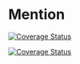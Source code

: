 # Mention



[![Coverage Status](https://coveralls.io/repos/github/upastushyna/Mention/badge.svg?branch=master)](https://coveralls.io/github/upastushyna/Mention?branch=master)




<a href='https://coveralls.io/github/upastushyna/Mention?branch=master'><img src='https://coveralls.io/repos/github/upastushyna/Mention/badge.svg?branch=master' alt='Coverage Status' /></a>
